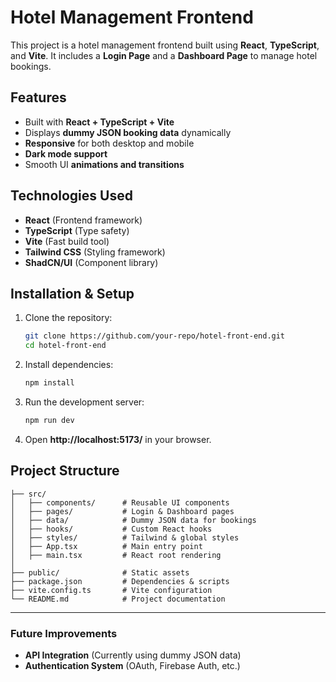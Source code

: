# Hotel Management Frontend

This project is a hotel management frontend built using **React**, **TypeScript**, and **Vite**. It includes a **Login Page** and a **Dashboard Page** to manage hotel bookings.

## Features
- Built with **React + TypeScript + Vite**
- Displays **dummy JSON booking data** dynamically
- **Responsive** for both desktop and mobile
- **Dark mode support**
- Smooth UI **animations and transitions**

## Technologies Used
- **React** (Frontend framework)
- **TypeScript** (Type safety)
- **Vite** (Fast build tool)
- **Tailwind CSS** (Styling framework)
- **ShadCN/UI** (Component library)

## Installation & Setup

1. Clone the repository:
   ```sh
   git clone https://github.com/your-repo/hotel-front-end.git
   cd hotel-front-end
   ```
2. Install dependencies:
   ```sh
   npm install
   ```
3. Run the development server:
   ```sh
   npm run dev
   ```
4. Open **http://localhost:5173/** in your browser.

## Project Structure
```
├── src/
│   ├── components/      # Reusable UI components
│   ├── pages/           # Login & Dashboard pages
│   ├── data/            # Dummy JSON data for bookings
│   ├── hooks/           # Custom React hooks
│   ├── styles/          # Tailwind & global styles
│   ├── App.tsx          # Main entry point
│   ├── main.tsx         # React root rendering
│
├── public/              # Static assets
├── package.json         # Dependencies & scripts
├── vite.config.ts       # Vite configuration
└── README.md            # Project documentation
```
---
### Future Improvements
- **API Integration** (Currently using dummy JSON data)
- **Authentication System** (OAuth, Firebase Auth, etc.)



